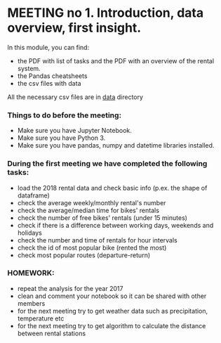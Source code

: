 <h1> MEETING no 1. Introduction, data overview, first insight.</h1>

In this module, you can find:
+ the PDF with list of tasks and the PDF with an overview of the rental system.
+ the Pandas cheatsheets
+ the csv files with data

All the necessary csv files are in [data](https://github.com/dataworkshop/dw-katowice-project/tree/master/citybike/data) directory 

<h3> Things to do before the meeting:</h3>

+ Make sure you have Jupyter Notebook.
+ Make sure you have Python 3.
+ Make sure you have pandas, numpy and datetime libraries installed.

<h3> During the first meeting we have completed the following tasks:</h3>

+ load the 2018 rental data and check basic info (p.ex. the shape of dataframe)
+ check the average weekly/monthly rental's number 
+ check the average/median time for bikes' rentals
+ check the number of free bikes' rentals (under 15 minutes)
+ check if there is a difference between working days, weekends and holidays
+ check the number  and time of rentals for hour intervals
+ check the id of most popular bike (rented the most)
+ check most popular routes (departure-return)


<h3>HOMEWORK:</h3>

+ repeat the analysis for the year 2017 
+ clean and comment your notebook so it can be shared with other members
+ for the next meeting try to get weather data such as precipitation, temperature etc
+ for the next meeting try to get algorithm to calculate the distance between rental stations
